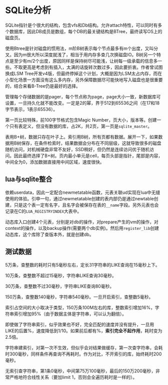 # SQLite分析

SQLite指针是个很大的结构，包含vfs和Db结构。允许attach特性，可以同时有多个数据库，因此DB成员是数组，每个DB的最关键结构是BTree，最终读写OS上的磁盘页。

使用Btree是针对磁盘的惯用法，m阶B树表示每个节点最多有m个出度，又叫分叉。因为m很大所以深度就浅了，相当于用内存多查几次换磁盘IO。B树另一个特点是至少有m/2个出度，原因同样是保持树尽可能浅，让树每一级承载的信息多一些。不取更高是考虑到有插入，太满的话旋转次数过多，因此要折衷。作者曾试图换成LSM Tree开发v4版，但最终停掉这个计划，大概是因为LSM太占内存，而在小型化场景一方面没有这么多内存，另外保障数据尽可能快地写入磁盘也是很重要的，结合来看B-Tree仍是最好的选择。

管理每个存储数据的是pager，每个节点称为page，page大小一致，新数据库可设置，一旦持久化就不能改变。一定是2的幂，界于512到65536之间（在17和18字节表示，1表示65536）。

第一页比较特殊，前100字节格式包含Magic Number，页大小，版本等。创建一个只有表定义，但没有数据的库，占2K，共2页，第一页是`sqlite_master`。

表用B+树，数据只存在叶子上。索引用B树，所有页都有数据。展开一下，如果数据用B树保存，在条件检索时，结果数据会分布在不同层级，这就导致很多的磁盘随机访问，对机械硬盘非常不友好，SSD稍好，但仍然是连续访问优于随机访问。因此最终选择了B+树。页内最小单元是cell，每页头部是指针，尾部是内容，中间全为0，添加数据直接用中间区域，速度很快。

lua与sqlite整合
--
依赖userdata，因此一定配合newmetatable函数，元表关联ud实现在lua中无缝使用的体验。引申一句，通过newmetatable创建的表内部仍是通过newtable创建，只是这个表一定有名字，且名字会被保存在表的`__name`字段。另外元表也会记录在C的`LUA_REGISTRYINDEX`大表中。

动态库入口创建4个元表，分别是对db的操作，对prepare产生的vm的操作，对context的操作，以及backup操作(需要两个db实例)。然后用`register_lib`创建动态库，这个库除了查版本外，就是创建db。

测试数据
--
5万条，查整数的耗时只有5毫秒左右，定长31字符串的LIKE查询在15毫秒上下。

10万条，查整数不超过15毫秒，字符串LIKE查询30毫秒。

30万条，查整数不过30毫秒，字符串LIKE查询80毫秒。

150万条，查整数140毫秒，字符串540毫秒。一旦开启索引，查整数5毫秒。

索引占空间的大小取决于类型，150万条100M左右的库，整数索引增加16%，字符串索引增加95%（由于数据主体是字符串，可以认为翻倍）。

即使做了字符串索引，似乎效果也不好，完全匹配的速度并没有提升，一旦用LIKE的后置%，速度降低到1/10。如果前后都有%，**索引完全不起作用**，耗时变为2.5倍。

字符串建索引，对第一次不生效，但似乎会对结果做缓存，第一次查字符串，会耗时300毫秒，同样条件再查询不再耗时。作为对比，不开索引的库，始终耗时200毫秒。

无索引查字符串，第1条0毫秒，中间第75万100毫秒，最后的150万200毫秒，非常严格地符合线性关系（要加limit 1，否则会全遍历耗时是一样的）。
